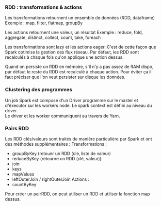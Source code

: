 
### RDD : transformations & actions

Les transformations retournent un ensemble de données (RDD, dataframe)
Exemple : map, filter, flatmap, groupBy

Les actions retournent une valeur, un résultat
Exemple : reduce, fold, aggregate, distinct, collect, count, take, foreach

Les transformations sont lazy et les actions eager. C'est de cette façon que Spark optimise la gestion des flux réseau.
Par défaut, les RDD sont recalculés à chaque fois qu'on applique une action dessus.

Quand on persiste un RDD en mémoire, s'il n'y a pas assez de RAM dispo, par défaut le reste du RDD est recalculé à chaque action.
Pour éviter ça il faut préciser que l'on veut persister sur disque les données.


### Clustering des programmes

Un job Spark est composé d'un Driver programme sur le master et d'éxecutor sur les workers node.
Le spark context est défini au niveau du driver. <br>
Le driver et les worker communiquent au travers de Yarn.

### Pairs RDD

Les RDD clés/valeurs sont traités de manière particulière par Spark et ont des méthodes supplémentaires :
Transformations : 
  * groupByKey (retounr un RDD (clé, liste de valeur)
  * reduceByKey (retourne un RDD (clé, valeur))
  * join
  * keys
  * mapValues
  * leftOuterJoin / rightOuterJoin
Actions : 
  * countByKey
  
Pour créer un pairRDD, on peut utiliser un RDD et utiliser la fonction map dessus.

